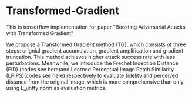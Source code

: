 # Transformed-Gradient

This is tensorflow implementation for paper "Boosting Adversarial Attacks with Transformed Gradient"

We propose a Transformed Gradient method (TG), which consists of three steps: orignial gradient accumulation, gradient amplification and gradient truncation. This method achieves higher attack success rate with less perturbations. Meanwhile, we introduce the Frechet Inception Distance (FID) (codes see here)and Learned Perceptual Image Patch Similarity (LPIPS)(codes see here) respectively to evaluate fidelity and perceived distance from the original image, which is more comprehensive than only using  L_\infty norm as evaluation metrics.

